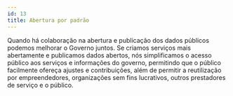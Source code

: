```yaml
---
id: 13
title: Abertura por padrão
---
```


Quando há colaboração na abertura e publicação dos dados públicos podemos melhorar o Governo juntos. Se criamos serviços mais abertamente e publicamos dados abertos, nós simplificamos o acesso público aos serviços e informações do governo, permitindo que o público facilmente ofereça ajustes e contribuições, além de permitir a reutilização por empreendedores, organizações sem fins lucrativos, outros prestadores de serviço e o público.

<!--
#### checklist
1. Offer users a mechanism to report bugs and issues, and be responsive to these reports
2. Provide datasets to the public, in their entirety, through bulk downloads and APIs (application programming interfaces)
3. Ensure that data from the service is explicitly in the public domain, and that rights are waived globally via an international public domain dedication, such as the “Creative Commons Zero” waiver
4. Catalog data in the agency’s enterprise data inventory and add any public datasets to the agency’s public data listing
5. Ensure that we maintain the rights to all data developed by third parties in such a manner that is releasable and reusable at no cost to the public
6. Ensure that we maintain contractual rights to all custom software developed by third parties in such a manner that is publishable and reusable at no cost
7. When appropriate, create an API for third parties to interact with the service directly
8. When appropriate, publish source code of projects or components online
9. When appropriate, share your development process and progress publicly

#### key questions
- How are you collecting user feedback for bugs and issues?
- If there is an API, what capabilities does it provide? Who uses it? How is it documented?
- If the codebase has not been released under an open source license, explain why.
- What components are made available to the public as open source?
- What datasets are made available to the public?
-->